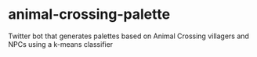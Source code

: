 # animal-crossing-palette
Twitter bot that generates palettes based on Animal Crossing villagers and NPCs using a k-means classifier
